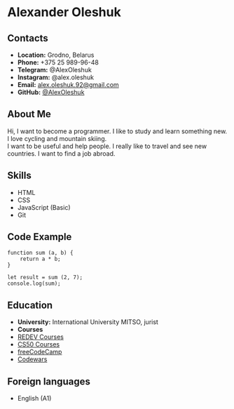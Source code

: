 # __Alexander Oleshuk__

## __Contacts__
- __Location:__ Grodno, Belarus
- __Phone:__ +375 25 989-96-48
- __Telegram:__ @AlexOleshuk
- __Instagram:__ @alex.oleshuk
- __Email:__ alex.oleshuk.92@gmail.com
- __GitHub:__ [@AlexOleshuk](https://github.com/AlexOleshuk)

## __About Me__
Hi, I want to become a programmer. I like to study and learn something new. I love cycling and mountain skiing.\
I want to be useful and help people. I really like to travel and see new countries. I want to find a job abroad. 

## __Skills__
- HTML
- CSS
- JavaScript (Basic)
- Git

## __Code Example__
```
function sum (a, b) {
    return a * b;
}

let result = sum (2, 7);
console.log(sum);
```

## __Education__
- __University:__ International University MITSO, jurist
- __Courses__
 - [REDEV Courses](https://instagram.com/redev_courses?utm_medium=copy_link)
 - [CS50 Courses](https://www.youtube.com/playlist?list=PLawfWYMUziZqyUL5QDLVbe3j5BKWj42E5)
 - [freeCodeCamp](https://www.freecodecamp.org/learn/)
 - [Codewars](https://www.codewars.com/)

## __Foreign languages__ 
 - English (A1)
